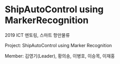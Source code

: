 # ShipAutoControl using MarkerRecognition

2019 ICT 멘토링, 스마트 항만물류

Project: ShipAutoControl using Marker Recognition

Member: 김영기(Leader), 황의송, 이병호, 이승목, 이재홍

